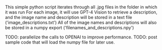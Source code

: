 This simple python script iterates through all .jpg files in the folder in which it was run
For each image, it will use GPT-4 Vision to retrieve a description, and the image name and description will be stored in a text file ('image_descriptions.txt')
All of the image names and descriptions will also be stored in a numpy export ('filenames_and_descriptions.npy')

TODO: parallelize the calls to OPENAI to improve performance.
TODO: post sample code that will load the numpy file for later use.
